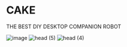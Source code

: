 # CAKE
THE BEST DIY DESKTOP COMPANION ROBOT


![image](https://github.com/user-attachments/assets/622f118f-8433-42b4-a5ae-eb532373490c)
![head (5)](https://github.com/user-attachments/assets/33881921-c660-4b10-8678-92d1e5b9c488)
![head (4)](https://github.com/user-attachments/assets/2d7cbcfe-8d1f-413e-bc43-956577b27d5b)
